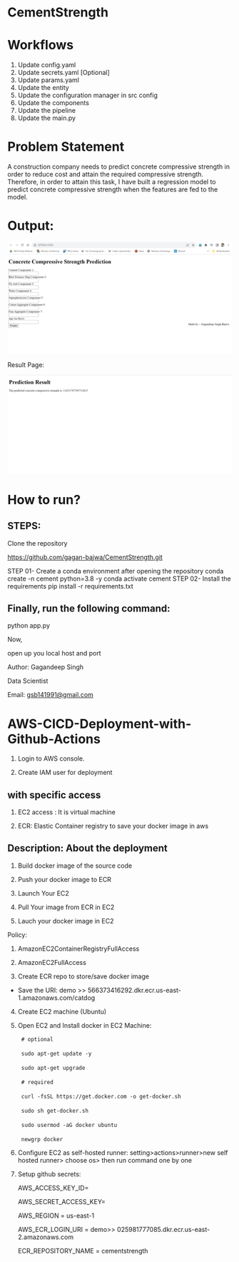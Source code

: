 # CementStrength
# Workflows
1. Update config.yaml
2. Update secrets.yaml [Optional]
3. Update params.yaml
4. Update the entity
5. Update the configuration manager in src config
6. Update the components
7. Update the pipeline
8. Update the main.py

# Problem Statement
A construction company needs to predict concrete compressive strength in order to reduce cost and attain the required compressive strength. 
Therefore, in order to attain this task, I have built a regression model to predict concrete compressive strength when the features are fed to the model.


# Output:
![img](cementindex.png)

Result Page:

![img](cementresult.png)


# How to run?
## STEPS:
Clone the repository

https://github.com/gagan-bajwa/CementStrength.git

STEP 01- Create a conda environment after opening the repository
conda create -n cement python=3.8 -y
conda activate cement
STEP 02- Install the requirements
pip install -r requirements.txt
## Finally, run the following command:
python app.py

Now,

open up you local host and port

Author: Gagandeep Singh

Data Scientist

Email: gsb141991@gmail.com
# AWS-CICD-Deployment-with-Github-Actions

1. Login to AWS console.
   
2. Create IAM user for deployment

## with specific access

1. EC2 access : It is virtual machine

2. ECR: Elastic Container registry to save your docker image in aws


## Description: About the deployment

1. Build docker image of the source code

2. Push your docker image to ECR

3. Launch Your EC2 

4. Pull Your image from ECR in EC2

5. Lauch your docker image in EC2

 Policy:

1. AmazonEC2ContainerRegistryFullAccess

2. AmazonEC2FullAccess
3. Create ECR repo to store/save docker image
- Save the URI: demo >> 566373416292.dkr.ecr.us-east-1.amazonaws.com/catdog
4. Create EC2 machine (Ubuntu)
5. Open EC2 and Install docker in EC2 Machine:

        # optional

        sudo apt-get update -y

        sudo apt-get upgrade

        # required

        curl -fsSL https://get.docker.com -o get-docker.sh

        sudo sh get-docker.sh

        sudo usermod -aG docker ubuntu

        newgrp docker

6. Configure EC2 as self-hosted runner:
setting>actions>runner>new self hosted runner> choose os> then run command one by one

7. Setup github secrets:

    AWS_ACCESS_KEY_ID=

    AWS_SECRET_ACCESS_KEY=

    AWS_REGION = us-east-1

    AWS_ECR_LOGIN_URI = demo>>   025981777085.dkr.ecr.us-east-2.amazonaws.com

    ECR_REPOSITORY_NAME = cementstrength

